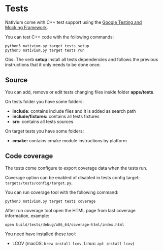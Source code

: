 # Tests

Nativium come with C++ test support using the [Google Testing and Mocking Framework](https://github.com/google/googletest).

You can test C++ code with the following commands:

```
python3 nativium.py target tests setup
python3 nativium.py target tests run
```

Obs: The verb **setup** install all tests dependencies and follows the previous instructions that it only needs to be done once.

## Source

You can add, remove or edit tests changing files inside folder **apps/tests**.

On tests folder you have some folders:

- **include:** contains include files and it is added as search path
- **include/fixtures:** contains all tests fixtures
- **src:** contains all tests sources

On target tests you have some folders:

- **cmake:** contains cmake module instructions by platform

## Code coverage

The tests come configure to export coverage data when the tests run.

Coverage option can be enabled of disabled in tests config target: `targets/tests/config/target.py`.

You can run coverage tool with the following command:

```
python3 nativium.py target tests coverage
```

After run coverage tool open the HTML page from last coverage information, example:

```
open build/tests/debug/x86_64/coverage-html/index.html
```

You need have installed these tool:

* LCOV (macOS: `brew install lcov`, Linux: `apt install lcov`)
